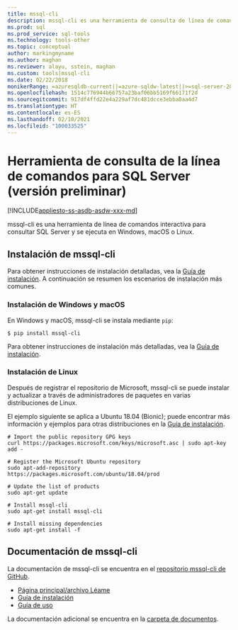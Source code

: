 ```yaml
---
title: mssql-cli
description: mssql-cli es una herramienta de consulta de línea de comandos interactiva para SQL Server que se ejecuta en Windows, macOS o Linux.
ms.prod: sql
ms.prod_service: sql-tools
ms.technology: tools-other
ms.topic: conceptual
author: markingmyname
ms.author: maghan
ms.reviewer: alayu, sstein, maghan
ms.custom: tools|mssql-cli
ms.date: 02/22/2018
monikerRange: =azuresqldb-current||=azure-sqldw-latest||>=sql-server-2016||>=sql-server-linux-2017
ms.openlocfilehash: 1514c776944b66757a23baf06bb5169f66171f2d
ms.sourcegitcommit: 917df4ffd22e4a229af7dc481dcce3ebba0aa4d7
ms.translationtype: HT
ms.contentlocale: es-ES
ms.lasthandoff: 02/10/2021
ms.locfileid: "100033525"
---
```

# <a name="mssql-cli-command-line-query-tool-for-sql-server-preview"></a>Herramienta de consulta de la línea de comandos para SQL Server (versión preliminar)

[!INCLUDE[appliesto-ss-asdb-asdw-xxx-md](../includes/appliesto-ss-asdb-asdw-xxx-md.md)]

mssql-cli es una herramienta de línea de comandos interactiva para consultar SQL Server y se ejecuta en Windows, macOS o Linux.

## <a name="install-mssql-cli"></a>Instalación de mssql-cli

Para obtener instrucciones de instalación detalladas, vea la [Guía de instalación](https://github.com/dbcli/mssql-cli/tree/master/doc/installation). A continuación se resumen los escenarios de instalación más comunes.

### <a name="windows-and-macos-installation"></a>Instalación de Windows y macOS

En Windows y macOS, mssql-cli se instala mediante `pip`:

```$ pip install mssql-cli```

Para obtener instrucciones de instalación más detalladas, vea la [Guía de instalación](https://github.com/dbcli/mssql-cli/tree/master/doc/installation).

### <a name="linux-installation"></a>Instalación de Linux

Después de registrar el repositorio de Microsoft, mssql-cli se puede instalar y actualizar a través de administradores de paquetes en varias distribuciones de Linux.

El ejemplo siguiente se aplica a Ubuntu 18.04 (Bionic); puede encontrar más información y ejemplos para otras distribuciones en la [Guía de instalación](https://github.com/dbcli/mssql-cli/tree/master/doc/installation).

```
# Import the public repository GPG keys
curl https://packages.microsoft.com/keys/microsoft.asc | sudo apt-key add -

# Register the Microsoft Ubuntu repository
sudo apt-add-repository https://packages.microsoft.com/ubuntu/18.04/prod

# Update the list of products
sudo apt-get update

# Install mssql-cli
sudo apt-get install mssql-cli

# Install missing dependencies
sudo apt-get install -f
```

## <a name="mssql-cli-documentation"></a>Documentación de mssql-cli

La documentación de mssql-cli se encuentra en el [repositorio mssql-cli de GitHub](https://github.com/dbcli/mssql-cli).

- [Página principal/archivo Léame](https://github.com/dbcli/mssql-cli)
- [Guía de instalación](https://github.com/dbcli/mssql-cli/tree/master/doc/installation)
- [Guía de uso](https://github.com/dbcli/mssql-cli/blob/master/doc/usage_guide.md)

La documentación adicional se encuentra en la [carpeta de documentos](https://github.com/dbcli/mssql-cli/tree/master/doc).
